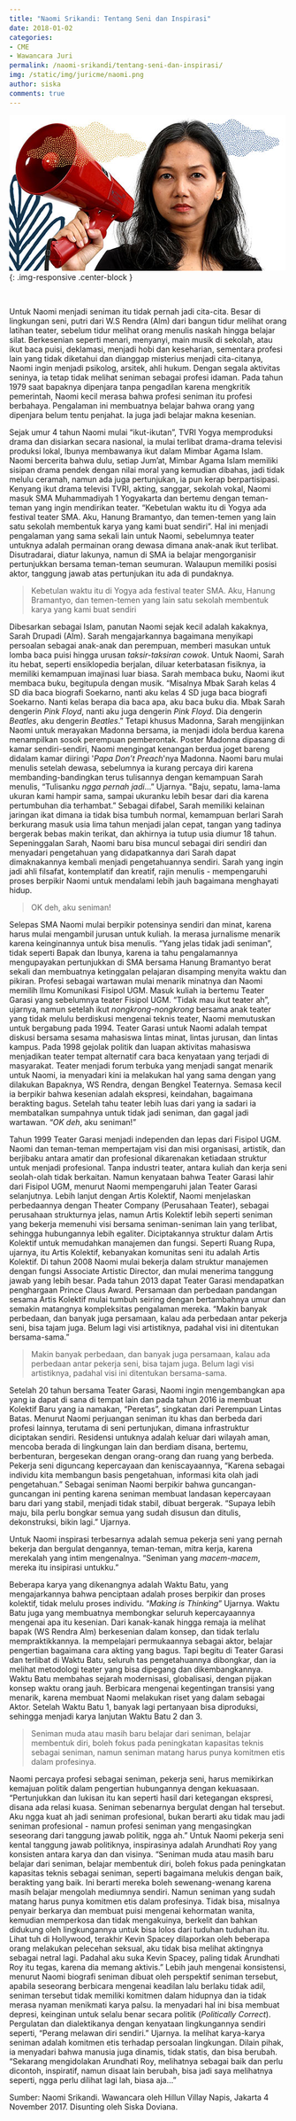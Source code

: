 ```yaml
---
title: "Naomi Srikandi: Tentang Seni dan Inspirasi"
date: 2018-01-02
categories:
- CME
- Wawancara Juri
permalink: /naomi-srikandi/tentang-seni-dan-inspirasi/
img: /static/img/juricme/naomi.png
author: siska
comments: true
---
```


![naomi srikandi](/static/img/juricme/article/Naomi_5.jpg "naomi srikandi"){: .img-responsive .center-block }

<br>

Untuk Naomi menjadi seniman itu tidak pernah jadi cita-cita. Besar di lingkungan seni, putri dari W.S Rendra (Alm) dari bangun tidur melihat orang latihan teater, sebelum tidur melihat orang menulis naskah hingga belajar silat. Berkesenian seperti menari, menyanyi, main musik di sekolah, atau ikut baca puisi, deklamasi, menjadi hobi dan keseharian, sementara profesi lain yang tidak diketahui dan dianggap misterius menjadi cita-citanya, Naomi ingin menjadi psikolog, arsitek, ahli hukum. Dengan segala aktivitas seninya, ia tetap tidak melihat seniman sebagai profesi idaman. Pada tahun 1979 saat bapaknya dipenjara tanpa pengadilan karena mengkritik pemerintah, Naomi kecil merasa bahwa profesi seniman itu profesi berbahaya. Pengalaman ini membuatnya belajar bahwa orang yang dipenjara belum tentu penjahat. Ia juga jadi belajar makna kesenian. 

Sejak umur 4 tahun Naomi mulai “ikut-ikutan”, TVRI Yogya memproduksi drama dan disiarkan secara nasional, ia mulai terlibat drama-drama televisi produksi lokal, Ibunya membawanya ikut dalam Mimbar Agama Islam. Naomi bercerita bahwa dulu, setiap Jum’at, Mimbar Agama Islam memiliki sisipan drama pendek dengan nilai moral yang kemudian dibahas, jadi tidak melulu ceramah, namun ada juga pertunjukan, ia pun kerap berpartisipasi. Kenyang ikut drama televisi TVRI, akting, sanggar, sekolah vokal, Naomi masuk SMA Muhammadiyah 1 Yogyakarta dan bertemu dengan teman-teman yang ingin mendirikan teater. “Kebetulan waktu itu di Yogya ada festival teater SMA. Aku, Hanung Bramantyo, dan temen-temen yang lain satu sekolah membentuk karya yang kami buat sendiri”. Hal ini menjadi pengalaman yang sama sekali lain untuk Naomi, sebelumnya teater untuknya adalah permainan orang dewasa dimana anak-anak ikut terlibat. Disutradarai, diatur lakunya, namun di SMA ia belajar mengorganisir pertunjukkan bersama teman-teman seumuran. Walaupun memiliki posisi aktor, tanggung jawab atas pertunjukan itu ada di pundaknya.

> Kebetulan waktu itu di Yogya ada festival teater SMA. Aku, Hanung Bramantyo, dan temen-temen yang lain satu sekolah membentuk karya yang kami buat sendiri

Dibesarkan sebagai Islam, panutan Naomi sejak kecil adalah kakaknya, Sarah Drupadi (Alm). Sarah mengajarkannya bagaimana menyikapi persoalan sebagai anak-anak dan perempuan, memberi masukan untuk lomba baca puisi hingga urusan *taksir-taksiran cowok*. Untuk Naomi, Sarah itu hebat, seperti ensiklopedia berjalan, diluar keterbatasan fisiknya, ia memiliki kemampuan imajinasi luar biasa. Sarah membaca buku, Naomi ikut membaca buku, begitupula dengan musik. “Misalnya Mbak Sarah kelas 4 SD dia baca biografi Soekarno, nanti aku kelas 4 SD juga baca biografi Soekarno. Nanti kelas berapa dia baca apa, aku baca buku dia. Mbak Sarah dengerin *Pink Floyd*, nanti aku juga dengerin *Pink Floyd*. Dia dengerin *Beatles*, aku dengerin *Beatles*.” Tetapi khusus Madonna, Sarah mengijinkan Naomi untuk merayakan Madonna bersama, ia menjadi idola berdua karena menampilkan sosok perempuan pemberontak. Poster Madonna dipasang di kamar sendiri-sendiri, Naomi mengingat kenangan berdua joget bareng didalam kamar diiringi '*Papa Don’t Preach*'nya Madonna. Naomi baru mulai menulis setelah dewasa, sebelumnya ia kurang percaya diri karena membanding-bandingkan terus tulisannya dengan kemampuan Sarah menulis, “Tulisanku *ngga pernah jadi*…” Ujarnya. "Baju, sepatu, lama-lama ukuran kami hampir sama, sampai ukuranku lebih besar dari dia karena pertumbuhan dia terhambat.” Sebagai difabel, Sarah memiliki kelainan jaringan ikat dimana ia tidak bisa tumbuh normal, kemampuan berlari Sarah berkurang masuk usia lima tahun menjadi jalan cepat, tangan yang tadinya bergerak bebas makin terikat, dan akhirnya ia tutup usia diumur 18 tahun. Sepeninggalan Sarah, Naomi baru bisa muncul sebagai diri sendiri dan menyadari pengetahuan yang didapatkannya dari Sarah dapat dimaknakannya kembali menjadi pengetahuannya sendiri. Sarah yang ingin jadi ahli filsafat, kontemplatif dan kreatif, rajin menulis - mempengaruhi proses berpikir Naomi untuk mendalami lebih jauh bagaimana menghayati hidup. 

> OK deh, aku seniman! 

Selepas SMA Naomi mulai berpikir potensinya sendiri dan minat, karena harus mulai mengambil jurusan untuk kuliah. Ia merasa jurnalisme menarik karena keinginannya untuk bisa menulis. “Yang jelas tidak jadi seniman”, tidak seperti Bapak dan Ibunya, karena ia tahu pengalamannya mengupayakan pertunjukkan di SMA bersama Hanung Bramantyo berat sekali dan membuatnya ketinggalan pelajaran disamping menyita waktu dan pikiran. Profesi sebagai wartawan mulai menarik minatnya dan Naomi memilih Ilmu Komunikasi Fisipol UGM. Masuk kuliah ia bertemu Teater Garasi yang sebelumnya teater Fisipol UGM. “Tidak mau ikut teater ah”, ujarnya, namun setelah ikut *nongkrong-nongkrong* bersama anak teater yang tidak melulu berdiskusi mengenai teknis teater, Naomi memutuskan untuk bergabung pada 1994. Teater Garasi untuk Naomi adalah tempat diskusi bersama sesama mahasiswa lintas minat, lintas jurusan, dan lintas kampus. Pada 1998 gejolak politik dan luapan aktivitas mahasiswa menjadikan teater tempat alternatif cara baca kenyataan yang terjadi di masyarakat. Teater menjadi forum terbuka yang menjadi sangat menarik untuk Naomi, ia menyadari kini ia melakukan hal yang sama dengan yang dilakukan Bapaknya, WS Rendra, dengan Bengkel Teaternya. Semasa kecil ia berpikir bahwa kesenian adalah ekspresi, keindahan, bagaimana berakting bagus. Setelah tahu teater lebih luas dari yang ia sadari ia membatalkan sumpahnya untuk tidak jadi seniman, dan gagal jadi wartawan. “*OK deh*, aku seniman!” 

Tahun 1999 Teater Garasi menjadi independen dan lepas dari Fisipol UGM. Naomi dan teman-teman mempertajam visi dan misi organisasi, artistik, dan berjibaku antara amatir dan profesional dikarenakan ketiadaan struktur untuk menjadi profesional. Tanpa industri teater, antara kuliah dan kerja seni seolah-olah tidak berkaitan. Namun kenyataan bahwa Teater Garasi lahir dari Fisipol UGM, menurut Naomi mempengaruhi jalan Teater Garasi selanjutnya. Lebih lanjut dengan Artis Kolektif, Naomi menjelaskan perbedaannya dengan Theater Company (Perusahaan Teater), sebagai perusahaan strukturnya jelas, namun Artis Kolektif lebih seperti seniman yang bekerja memenuhi visi bersama seniman-seniman lain yang terlibat, sehingga hubungannya lebih egaliter. Diciptakannya struktur dalam Artis Kolektif untuk memudahkan manajemen dan fungsi. Seperti Ruang Rupa, ujarnya, itu Artis Kolektif, kebanyakan komunitas seni itu adalah Artis Kolektif. Di tahun 2008 Naomi mulai bekerja dalam struktur manajemen dengan fungsi Associate Artistic Director, dan mulai menerima tanggung jawab yang lebih besar. Pada tahun 2013 dapat Teater Garasi mendapatkan penghargaan Prince Claus Award.  Persamaan dan perbedaan pandangan sesama Artis Kolektif mulai tumbuh seiring dengan bertambahnya umur dan semakin matangnya kompleksitas pengalaman mereka. “Makin banyak perbedaan, dan banyak juga persamaan, kalau ada perbedaan antar pekerja seni, bisa tajam juga. Belum lagi visi artistiknya, padahal visi ini ditentukan bersama-sama.” 

> Makin banyak perbedaan, dan banyak juga persamaan, kalau ada perbedaan antar pekerja seni, bisa tajam juga. Belum lagi visi artistiknya, padahal visi ini ditentukan bersama-sama.

Setelah 20 tahun bersama Teater Garasi, Naomi ingin mengembangkan apa yang ia dapat di sana di tempat lain dan pada tahun 2016 ia membuat Kolektif Baru yang ia namakan, “Peretas”, singkatan dari Perempuan Lintas Batas. Menurut Naomi perjuangan seniman itu khas dan berbeda dari profesi lainnya, terutama di seni pertunjukan, dimana infrastruktur diciptakan sendiri. Residensi untuknya adalah keluar dari wilayah aman, mencoba berada di lingkungan lain dan berdiam disana, bertemu, berbenturan, bergesekan dengan orang-orang dan ruang yang berbeda. Pekerja seni diguncang kepercayaan dan keniscayaannya, “Karena sebagai individu kita membangun basis pengetahuan, informasi kita olah jadi pengetahuan.” Sebagai seniman Naomi berpikir bahwa guncangan-guncangan ini penting karena seniman membuat landasan kepercayaan baru dari yang stabil, menjadi tidak stabil, dibuat bergerak. “Supaya lebih maju, bila perlu bongkar semua yang sudah disusun dan ditulis, dekonstruksi, bikin lagi.” Ujarnya. 

Untuk Naomi inspirasi terbesarnya adalah semua pekerja seni yang pernah bekerja dan bergulat dengannya, teman-teman, mitra kerja, karena merekalah yang intim mengenalnya. “Seniman yang *macem-macem*, mereka itu insipirasi untukku.”

Beberapa karya yang dikenangnya adalah Waktu Batu, yang mengajarkannya bahwa penciptaan adalah proses berpikir dan proses kolektif, tidak melulu proses individu. “*Making is Thinking*” Ujarnya. Waktu Batu juga yang membuatnya membongkar seluruh kepercayaannya mengenai apa itu kesenian. Dari kanak-kanak hingga remaja ia melihat bapak (WS Rendra Alm) berkesenian dalam konsep, dan tidak terlalu mempraktikkannya. Ia mempelajari permukaannya sebagai aktor, belajar pengertian bagaimana cara akting yang bagus. Tapi begitu di Teater Garasi dan terlibat di Waktu Batu, seluruh tas pengetahuannya dibongkar, dan ia melihat metodologi teater yang bisa dipegang dan dikembangkannya.  Waktu Batu membahas sejarah modernisasi, globalisasi, dengan pijakan konsep waktu orang jauh. Berbicara mengenai kegentingan transisi yang menarik, karena membuat Naomi melakukan riset yang dalam sebagai Aktor. Setelah Waktu Batu 1, banyak lagi pertanyaan bisa diproduksi, sehingga menjadi karya lanjutan Waktu Batu 2 dan 3.

> Seniman muda atau masih baru belajar dari seniman, belajar membentuk diri, boleh fokus pada peningkatan kapasitas teknis sebagai seniman, namun seniman matang harus punya komitmen etis dalam profesinya.

Naomi percaya profesi sebagai seniman, pekerja seni, harus memikirkan kemajuan politik dalam pengertian hubungannya dengan kekuasaan. “Pertunjukkan dan lukisan itu kan seperti hasil dari ketegangan ekspresi, disana ada relasi kuasa. Seniman sebenarnya bergulat dengan hal tersebut. Aku ngga kuat ah jadi seniman profesional, bukan berarti aku tidak mau jadi seniman profesional - namun profesi seniman yang mengasingkan seseorang dari tanggung jawab politik, ngga ah.” Untuk Naomi pekerja seni kental tanggung jawab politiknya, inspirasinya adalah Arundhati Roy yang konsisten antara karya dan dan visinya. “Seniman muda atau masih baru belajar dari seniman, belajar membentuk diri, boleh fokus pada peningkatan kapasitas teknis sebagai seniman, seperti bagaimana melukis dengan baik, berakting yang baik. Ini berarti mereka boleh sewenang-wenang karena masih belajar mengolah mediumnya sendiri. Namun seniman yang sudah matang harus punya komitmen etis dalam profesinya. Tidak bisa, misalnya penyair berkarya dan membuat puisi mengenai kehormatan wanita, kemudian memperkosa dan tidak mengakuinya, berkelit dan bahkan didukung oleh lingkungannya untuk bisa lolos dari tuduhan tuduhan itu. Lihat tuh di Hollywood, terakhir Kevin Spacey dilaporkan oleh beberapa orang melakukan pelecehan seksual, aku tidak bisa melihat aktingnya sebagai netral lagi. Padahal aku suka Kevin Spacey, paling tidak Arundhati Roy itu tegas, karena dia memang aktivis.” Lebih jauh mengenai konsistensi, menurut Naomi biografi seniman dibuat oleh perspektif seniman tersebut, apabila seseorang berbicara mengenai keadilan lalu berlaku tidak adil, seniman tersebut tidak memiliki komitmen dalam hidupnya dan ia tidak merasa nyaman menikmati karya palsu. Ia menyadari hal ini bisa membuat depresi, keinginan untuk selalu benar secara politik (*Politically Correct*). Pergulatan dan dialektikanya dengan kenyataan lingkungannya sendiri seperti, “Perang melawan diri sendiri.” Ujarnya. Ia melihat karya-karya seniman adalah komitmen etis terhadap persoalan lingkungan. Dilain pihak, ia menyadari bahwa manusia juga dinamis, tidak statis, dan bisa berubah. “Sekarang mengidolakan Arundhati Roy, melihatnya sebagai baik dan perlu dicontoh, inspiratif, namun disaat lain berubah, bisa jadi saya melihatnya seperti, ngga perlu dilihat lagi lah, biasa aja…” 

Sumber: Naomi Srikandi. Wawancara oleh Hillun Villay Napis, Jakarta 4 November 2017. Disunting oleh Siska Doviana.
